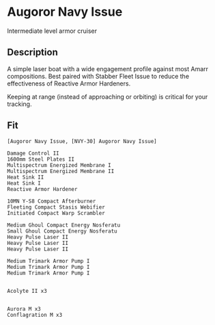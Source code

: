 # Augoror Navy Issue 
Intermediate level armor cruiser

## Description
A simple laser boat with a wide engagement profile against most Amarr compositions. Best paired with Stabber Fleet Issue to reduce the effectiveness of Reactive Armor Hardeners.

Keeping at range (instead of approaching or orbiting) is critical for your tracking.

## Fit
```
[Augoror Navy Issue, [NVY-30] Augoror Navy Issue]

Damage Control II
1600mm Steel Plates II
Multispectrum Energized Membrane I
Multispectrum Energized Membrane II
Heat Sink II
Heat Sink I
Reactive Armor Hardener

10MN Y-S8 Compact Afterburner
Fleeting Compact Stasis Webifier
Initiated Compact Warp Scrambler

Medium Ghoul Compact Energy Nosferatu
Small Ghoul Compact Energy Nosferatu
Heavy Pulse Laser II
Heavy Pulse Laser II
Heavy Pulse Laser II

Medium Trimark Armor Pump I
Medium Trimark Armor Pump I
Medium Trimark Armor Pump I


Acolyte II x3


Aurora M x3
Conflagration M x3
```